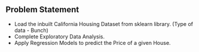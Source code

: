 ## Problem Statement
- Load the inbuilt California Housing Dataset from sklearn library. (Type of data - Bunch)
- Complete Exploratory Data Analysis.
- Apply Regression Models to predict the Price of a given House.
